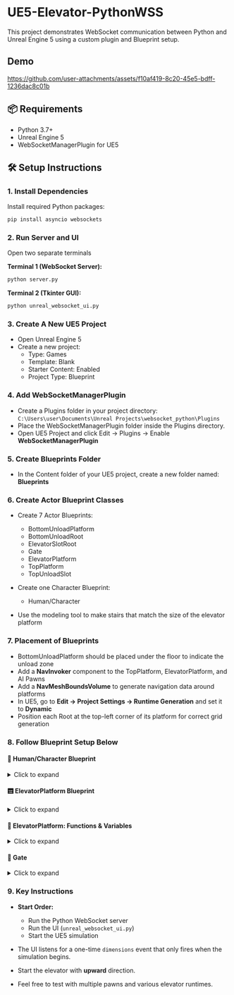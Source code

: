 # UE5-Elevator-PythonWSS

This project demonstrates WebSocket communication between Python and Unreal Engine 5 using a custom plugin and Blueprint setup.

## Demo
https://github.com/user-attachments/assets/f10af419-8c20-45e5-bdff-1236dac8c01b
## 📦 Requirements

- Python 3.7+
- Unreal Engine 5
- WebSocketManagerPlugin for UE5

## 🛠️ Setup Instructions

### 1. Install Dependencies

Install required Python packages:

```bash
pip install asyncio websockets
```

### 2. Run Server and UI

Open two separate terminals

**Terminal 1 (WebSocket Server):**
```bash
python server.py
```

**Terminal 2 (Tkinter GUI):**
```bash
python unreal_websocket_ui.py
```

### 3. Create A New UE5 Project

- Open Unreal Engine 5
- Create a new project:
  - Type: Games
  - Template: Blank
  - Starter Content: Enabled
  - Project Type: Blueprint

### 4. Add WebSocketManagerPlugin

- Create a Plugins folder in your project directory:  
  `C:\Users\user\Documents\Unreal Projects\websocket_python\Plugins`
- Place the WebSocketManagerPlugin folder inside the Plugins directory.
- Open UE5 Project and click Edit → Plugins → Enable **WebSocketManagerPlugin**

### 5. Create Blueprints Folder

- In the Content folder of your UE5 project, create a new folder named: **Blueprints**

### 6. Create Actor Blueprint Classes

- Create 7 Actor Blueprints:
  - BottomUnloadPlatform
  - BottomUnloadRoot
  - ElevatorSlotRoot
  - Gate
  - ElevatorPlatform
  - TopPlatform
  - TopUnloadSlot
- Create one Character Blueprint:
  - Human/Character

- Use the modeling tool to make stairs that match the size of the elevator platform

### 7. Placement of Blueprints

- BottomUnloadPlatform should be placed under the floor to indicate the unload zone
- Add a **NavInvoker** component to the TopPlatform, ElevatorPlatform, and AI Pawns
- Add a **NavMeshBoundsVolume** to generate navigation data around platforms
- In UE5, go to **Edit → Project Settings → Runtime Generation** and set it to **Dynamic**
- Position each Root at the top-left corner of its platform for correct grid generation

### 8. Follow Blueprint Setup Below

#### 🧍 Human/Character Blueprint

<details>
<summary>Click to expand</summary>
<img width="2336" height="974" alt="image" src="https://github.com/user-attachments/assets/27ca238a-7bbb-4300-b437-8eba4e36adcc" />
<img width="2481" height="608" alt="image" src="https://github.com/user-attachments/assets/07a0f639-d543-426e-b40c-62a7b2687b7c" />
<img width="2424" height="814" alt="image" src="https://github.com/user-attachments/assets/ef01c491-dce9-469c-983b-07a059df223e" />
<img width="2509" height="785" alt="image" src="https://github.com/user-attachments/assets/7464a647-28c9-4152-98b7-754970c25b1f" />
<img width="1110" height="402" alt="image" src="https://github.com/user-attachments/assets/696735ba-29bf-4695-8275-1732cf433944" />
</details>

#### 🛗 ElevatorPlatform Blueprint

<details>
<summary>Click to expand</summary>
<img width="2335" height="747" alt="image" src="https://github.com/user-attachments/assets/feb54237-e42b-46c6-86dc-dd7649ac9608" />
<img width="2270" height="1119" alt="image" src="https://github.com/user-attachments/assets/0547459e-a3d7-47d8-8e8d-16ecd00e48c4" />
<img width="1817" height="1045" alt="image" src="https://github.com/user-attachments/assets/b1040922-0b0d-4d9e-8633-ff5ad84db889" />
<img width="2271" height="737" alt="image" src="https://github.com/user-attachments/assets/55e082c7-2717-4ca8-883d-f19ca447545f" />
<img width="2320" height="886" alt="image" src="https://github.com/user-attachments/assets/7f66a1d6-fe9e-471c-888d-adb6504316af" />
<img width="2364" height="470" alt="image" src="https://github.com/user-attachments/assets/950f6a33-7fce-40c8-89d0-381aa6ff3859" />
<img width="2519" height="553" alt="image" src="https://github.com/user-attachments/assets/31916e94-d4b6-4833-b9f0-7dffb5b4fcb8" />
<img width="2522" height="906" alt="image" src="https://github.com/user-attachments/assets/7b731ba9-7bf5-41e5-bbc6-cfe05adcac01" />
<img width="2351" height="689" alt="image" src="https://github.com/user-attachments/assets/0f4ff483-3db2-4219-83b8-ea435ad0d9a6" />
<img width="2486" height="932" alt="image" src="https://github.com/user-attachments/assets/3cdf8a53-8650-45e7-8fe2-0438cd8ca32d" />
<img width="2045" height="672" alt="image" src="https://github.com/user-attachments/assets/6b33bce5-3f16-4c24-b894-a22404dfbc74" />
</details>

#### 🔧 ElevatorPlatform: Functions & Variables

<details>
<summary>Click to expand</summary>
<img width="519" height="1221" alt="image" src="https://github.com/user-attachments/assets/a9fb60f8-812d-4283-92ce-53b03d9d8bca" />
<img width="1699" height="604" alt="image" src="https://github.com/user-attachments/assets/e85b9c40-c411-43b4-957d-6abe7943edaf" />
<img width="718" height="570" alt="image" src="https://github.com/user-attachments/assets/5a1ee092-9950-403a-aef1-2da8487f5115" />
<img width="1363" height="455" alt="image" src="https://github.com/user-attachments/assets/5b479d48-a637-42da-87fb-aa29da91927d" />
<img width="2393" height="550" alt="image" src="https://github.com/user-attachments/assets/2e8e1ee1-90d5-4303-8220-65276464da0f" />
<img width="1875" height="714" alt="image" src="https://github.com/user-attachments/assets/2d1df7c5-32c4-4fa6-aa62-0abf4aa33fb6" />
<img width="622" height="503" alt="image" src="https://github.com/user-attachments/assets/d00e7f60-1f07-4284-82fc-f3a9e8e63658" />
<img width="2488" height="854" alt="image" src="https://github.com/user-attachments/assets/02d497af-e316-4f9d-8ca7-d0ffd66b26ce" />
</details>

#### 🚪 Gate
<details>
<summary>Click to expand</summary>
<img width="1539" height="616" alt="image" src="https://github.com/user-attachments/assets/0ba387e3-7a9d-444e-96d7-6f00457ed732" />
<img width="1815" height="570" alt="image" src="https://github.com/user-attachments/assets/163ce819-f3df-450a-8196-63287e841a89" />
> 💡 **Timeline Setup:** Click on the Timeline to edit it and add a Float Track. Add one keyframe at `0,0` and one at `1,1`. Then right-click on both and set interpolation to **Auto**.

</details>

### 9. Key Instructions

- **Start Order:**
  * Run the Python WebSocket server
  * Run the UI (`unreal_websocket_ui.py`)
  * Start the UE5 simulation

- The UI listens for a one-time `dimensions` event that only fires when the simulation begins.

- Start the elevator with **upward** direction.

- Feel free to test with multiple pawns and various elevator runtimes.
